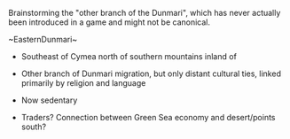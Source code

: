 Brainstorming the "other branch of the Dunmari", which has never actually been introduced in a game and might not be canonical.

~EasternDunmari~

- Southeast of Cymea north of southern mountains inland of 
    
- Other branch of Dunmari migration, but only distant cultural ties, linked primarily by religion and language
    
- Now sedentary
    
- Traders? Connection between Green Sea economy and desert/points south?

